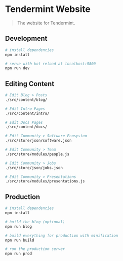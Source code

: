 # Tendermint Website

> The website for Tendermint.

## Development

``` bash
# install dependencies
npm install

# serve with hot reload at localhost:8800
npm run dev
```

## Editing Content

``` bash
# Edit Blog > Posts
./src/content/blog/

# Edit Intro Pages
./src/content/intro/

# Edit Docs Pages
./src/content/docs/

# Edit Community > Software Ecosystem
./src/store/json/software.json

# Edit Community > Team
./src/store/modules/people.js

# Edit Community > Jobs
./src/store/json/jobs.json

# Edit Community > Presentations
./src/store/modules/presentations.js

```

## Production

``` bash
# install dependencies
npm install

# build the blog (optional)
npm run blog

# build everything for production with minification
npm run build

# run the production server
npm run prod
```


